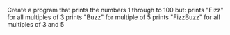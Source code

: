 Create a program that prints the numbers 1 through to 100 but:
    prints "Fizz" for all multiples of 3
    prints "Buzz" for multiple of 5
    prints "FizzBuzz" for all multiples of 3 and 5